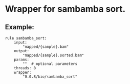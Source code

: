 # Wrapper for sambamba sort.

## Example:

```
rule sambamba_sort:
    input:
        "mapped/{sample}.bam"
    output:
        "mapped/{sample}.sorted.bam"
    params:
        ""  # optional parameters
    threads: 8
    wrapper:
        "0.0.8/bio/sambamba_sort"
```
